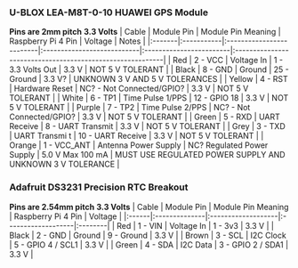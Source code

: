 ### U-BLOX LEA-M8T-0-10 HUAWEI GPS Module
**Pins are 2mm pitch**
**3.3 Volts**
| Cable  | Module Pin | Module Pin Meaning       | Raspberry Pi 4 Pin         | Voltage                 | Notes                                                     |
|:-------|:-----------|:-------------------------|:---------------------------|:------------------------|:----------------------------------------------------------|
| Red    | 2 - VCC        | Voltage In           | 1 - 3.3 Volts Out          | 3.3 V               | NOT 5 V TOLERANT                                          |
| Black  | 8 - GND        | Ground               | 25 - Ground                | 3.3 V?              | UNKNOWN 3 V AND 5 V TOLERANCES                            |
| Yellow | 4 - RST        | Hardware Reset       | NC? - Not Connected/GPIO?  | 3.3 V               | NOT 5 V TOLERANT                                          |
| White  | 6 - TP1        | Time Pulse 1/PPS     | 12 - GPIO 18               | 3.3 V               | NOT 5 V TOLERANT                                          |
| Purple | 7 - TP2        | Time Pulse 2/PPS     | NC? - Not Connected/GPIO?  | 3.3 V               | NOT 5 V TOLERANT                                          |
| Green  | 5 - RXD        | UART Receive         | 8 - UART Transmit          | 3.3 V               | NOT 5 V TOLERANT                                          |
| Grey   | 3 - TXD        | UART Transmi  t      | 10 - UART Receive          | 3.3  V              | NOT 5 V TOLERANT                                          |
| Orange | 1 - VCC_ANT    | Antenna Power Supply | NC? Regulated Power Supply | 5.0 V Max 100 mA    | MUST USE REGULATED POWER SUPPLY AND UNKNOWN 3 V TOLERANCE |

### Adafruit DS3231 Precision RTC Breakout
**Pins are 2.54mm pitch**
**3.3 Volts**
| Cable | Module Pin    | Module Pin Meaning | Raspberry Pi 4 Pin | Voltage |
|:------|:--------------|:-------------------|:-------------------|:--------|
| Red   | 1 - VIN       | Voltage In         | 1 - 3v3            | 3.3 V   |
| Black | 2 - GND       | Ground             | 9 - Ground         | 3.3 V   |
| Brown | 3 - SCL       | I2C Clock          | 5 - GPIO 4 / SCL1  | 3.3 V   |
| Green | 4 - SDA       | I2C Data           | 3 - GPIO 2 / SDA1  | 3.3 V   |
